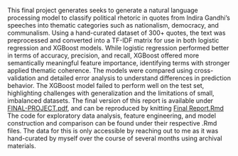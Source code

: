 This final project generates seeks to generate a natural language processing model to classify 
political rhetoric in quotes from Indira Gandhi’s speeches into thematic categories such as 
nationalism, democracy, and communalism. Using a hand-curated dataset of 300+ quotes, the text 
was preprocessed and converted into a TF-IDF matrix for use in both logistic regression
and XGBoost models. While logistic regression performed better in terms of accuracy, precision,
and recall, XGBoost offered more semantically meaningful feature importance, identifying terms 
with stronger applied thematic coherence. The models were compared using cross-validation and detailed 
error analysis to understand differences in prediction behavior. The XGBoost model failed to 
perform well on the test set, highlighting challenges with generalization and the limitations 
of small, imbalanced datasets. The final version of this report is available under [FINAL-PROJECT.pdf](https://github.com/tanvimk21/STAT3106-Final-Project/blob/main/FINAL-PROJECT.pdf), and can be reproduced by knitting [Final Report.Rmd](https://github.com/tanvimk21/STAT3106-Final-Project/blob/main/FINAL%20PROJECT.Rmd)
The code for exploratory data analysis, feature engineering, and model construction and comparison
can be found under their respective .Rmd files. The data for this is only accessible by reaching
out to me as it was hand-curated by myself over the course of several months using archival materials. 
